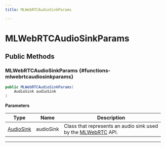 ```yaml
---
title: MLWebRTCAudioSinkParams

---
```


# MLWebRTCAudioSinkParams










## Public Methods

###  MLWebRTCAudioSinkParams {#functions-mlwebrtcaudiosinkparams}

```csharp
public MLWebRTCAudioSinkParams(
    AudioSink audioSink
)
```


**Parameters**

| Type | Name  | Description  | 
|--|--|--|
| [AudioSink](/versioned_docs/version-31-Aug-2023/unity-api/api/UnityEngine.XR.MagicLeap/MLWebRTC/AudioSink/UnityEngine.XR.MagicLeap.MLWebRTC.AudioSink.md) |audioSink|Class that represents an audio sink used by the [MLWebRTC](/versioned_docs/version-31-Aug-2023/unity-api/api/UnityEngine.XR.MagicLeap/MLWebRTC/UnityEngine.XR.MagicLeap.MLWebRTC.md) API. |






-----------


